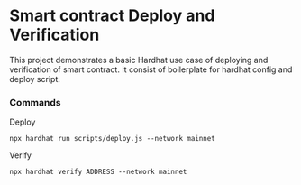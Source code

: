 # Smart contract Deploy and Verification

This project demonstrates a basic Hardhat use case of deploying and verification of smart contract. It consist of boilerplate for hardhat config and deploy script.

### Commands

Deploy
```shell
npx hardhat run scripts/deploy.js --network mainnet
```

Verify
```shell
npx hardhat verify ADDRESS --network mainnet
```
